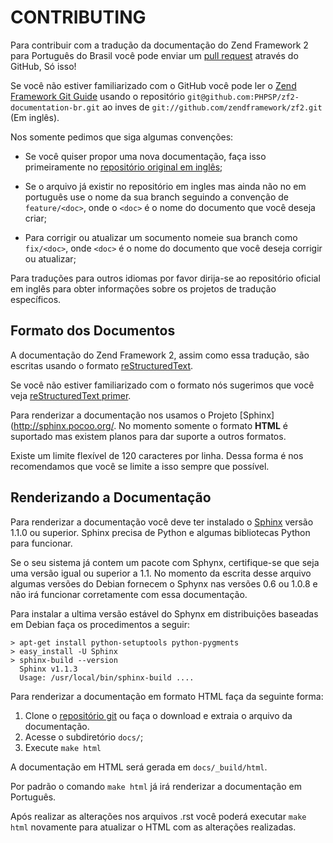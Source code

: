 # CONTRIBUTING

Para contribuir com a tradução da documentação do Zend Framework 2 para Português do Brasil
você pode enviar um [pull request](https://help.github.com/articles/using-pull-requests)
através do GitHub, Só isso!

Se você não estiver familiarizado com o GitHub você pode ler o
[Zend Framework Git Guide](https://github.com/zendframework/zf2/blob/master/README-GIT.md)
usando o repositório `git@github.com:PHPSP/zf2-documentation-br.git` ao inves de
`git://github.com/zendframework/zf2.git` (Em inglês).

Nos somente pedimos que siga algumas convenções:

 - Se você quiser propor uma nova documentação, faça isso primeiramente no [repositório
   original em inglês](https://github.com/zendframework/zf2-documentation);
      
 - Se o arquivo já existir no repositório em ingles mas ainda não no em português use
   o nome da sua branch seguindo a convenção de `feature/<doc>`, onde o `<doc>` 
   é o nome do documento que você deseja criar;

 - Para corrigir ou atualizar um socumento nomeie sua branch como `fix/<doc>`,
   onde `<doc>` é o nome do documento que você deseja corrigir ou atualizar;

Para traduções para outros idiomas por favor dirija-se ao repositório oficial em
inglês para obter informações sobre os projetos de tradução específicos.

## Formato dos Documentos

A documentação do Zend Framework 2, assim como essa tradução, são escritas usando
o formato [reStructuredText](http://en.wikipedia.org/wiki/ReStructuredText).

Se você não estiver familiarizado com o formato nós sugerimos que você veja
[reStructuredText primer](http://sphinx.pocoo.org/rest.html).

Para renderizar a documentação nos usamos o Projeto [Sphinx](http://sphinx.pocoo.org/.
No momento somente o formato **HTML** é suportado mas existem planos para dar suporte
a outros formatos.

Existe um limite flexível de 120 caracteres por linha. Dessa forma é nos recomendamos
que você se limite a isso sempre que possível.

## Renderizando a Documentação

Para renderizar a documentação você deve ter instalado o [Sphinx](http://sphinx.pocoo.org/) 
versão 1.1.0 ou superior. Sphinx precisa de Python e algumas bibliotecas Python para funcionar.

Se o seu sistema já contem um pacote com Sphynx, certifique-se que seja uma versão igual
ou superior a 1.1. No momento da escrita desse arquivo algumas versões do Debian fornecem o 
Sphynx nas versões 0.6 ou 1.0.8 e não irá funcionar corretamente com essa documentação.

Para instalar a ultima versão estável do Sphynx em distribuições baseadas em Debian
faça os procedimentos a seguir:

    > apt-get install python-setuptools python-pygments
    > easy_install -U Sphinx
    > sphinx-build --version
      Sphinx v1.1.3
      Usage: /usr/local/bin/sphinx-build ....

Para renderizar a documentação em formato HTML faça da seguinte forma:

 1. Clone o [repositório git](git@github.com:PHPSP/zf2-documentation-br.git) 
 ou faça o download e extraia o arquivo da documentação.
 1. Acesse o subdiretório `docs/`;
 1. Execute `make html`

A documentação em HTML será gerada em `docs/_build/html`.

Por padrão o comando `make html` já irá renderizar a documentação em Português.

Após realizar as alterações nos arquivos .rst você poderá executar `make html`
novamente para atualizar o HTML com as alterações realizadas.